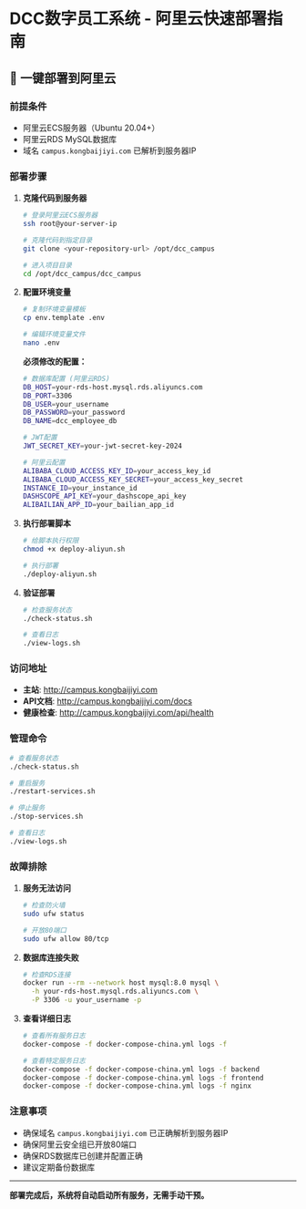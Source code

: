 # DCC数字员工系统 - 阿里云快速部署指南

## 🚀 一键部署到阿里云

### 前提条件
- 阿里云ECS服务器（Ubuntu 20.04+）
- 阿里云RDS MySQL数据库
- 域名 `campus.kongbaijiyi.com` 已解析到服务器IP

### 部署步骤

1. **克隆代码到服务器**
   ```bash
   # 登录阿里云ECS服务器
   ssh root@your-server-ip
   
   # 克隆代码到指定目录
   git clone <your-repository-url> /opt/dcc_campus
   
   # 进入项目目录
   cd /opt/dcc_campus/dcc_campus
   ```

2. **配置环境变量**
   ```bash
   # 复制环境变量模板
   cp env.template .env
   
   # 编辑环境变量文件
   nano .env
   ```
   
   **必须修改的配置：**
   ```bash
   # 数据库配置 (阿里云RDS)
   DB_HOST=your-rds-host.mysql.rds.aliyuncs.com
   DB_PORT=3306
   DB_USER=your_username
   DB_PASSWORD=your_password
   DB_NAME=dcc_employee_db
   
   # JWT配置
   JWT_SECRET_KEY=your-jwt-secret-key-2024
   
   # 阿里云配置
   ALIBABA_CLOUD_ACCESS_KEY_ID=your_access_key_id
   ALIBABA_CLOUD_ACCESS_KEY_SECRET=your_access_key_secret
   INSTANCE_ID=your_instance_id
   DASHSCOPE_API_KEY=your_dashscope_api_key
   ALIBAILIAN_APP_ID=your_bailian_app_id
   ```

3. **执行部署脚本**
   ```bash
   # 给脚本执行权限
   chmod +x deploy-aliyun.sh
   
   # 执行部署
   ./deploy-aliyun.sh
   ```

4. **验证部署**
   ```bash
   # 检查服务状态
   ./check-status.sh
   
   # 查看日志
   ./view-logs.sh
   ```

### 访问地址
- **主站**: http://campus.kongbaijiyi.com
- **API文档**: http://campus.kongbaijiyi.com/docs
- **健康检查**: http://campus.kongbaijiyi.com/api/health

### 管理命令
```bash
# 查看服务状态
./check-status.sh

# 重启服务
./restart-services.sh

# 停止服务
./stop-services.sh

# 查看日志
./view-logs.sh
```

### 故障排除

1. **服务无法访问**
   ```bash
   # 检查防火墙
   sudo ufw status
   
   # 开放80端口
   sudo ufw allow 80/tcp
   ```

2. **数据库连接失败**
   ```bash
   # 检查RDS连接
   docker run --rm --network host mysql:8.0 mysql \
     -h your-rds-host.mysql.rds.aliyuncs.com \
     -P 3306 -u your_username -p
   ```

3. **查看详细日志**
   ```bash
   # 查看所有服务日志
   docker-compose -f docker-compose-china.yml logs -f
   
   # 查看特定服务日志
   docker-compose -f docker-compose-china.yml logs -f backend
   docker-compose -f docker-compose-china.yml logs -f frontend
   docker-compose -f docker-compose-china.yml logs -f nginx
   ```

### 注意事项
- 确保域名 `campus.kongbaijiyi.com` 已正确解析到服务器IP
- 确保阿里云安全组已开放80端口
- 确保RDS数据库已创建并配置正确
- 建议定期备份数据库

---
**部署完成后，系统将自动启动所有服务，无需手动干预。**
